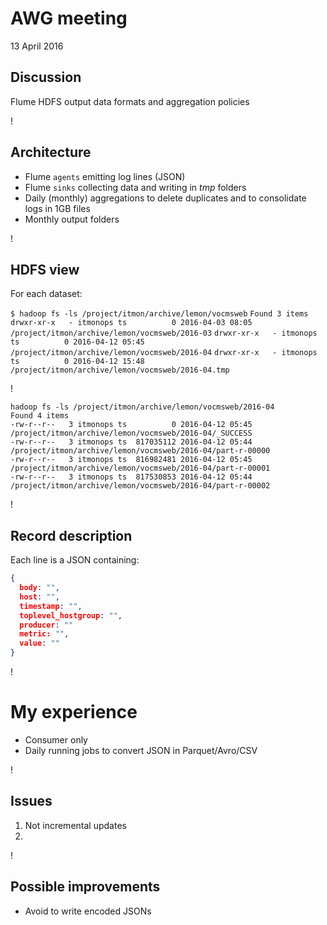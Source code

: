 AWG meeting
===========
13 April 2016

## Discussion
Flume HDFS output data formats and aggregation policies

!

## Architecture
* Flume `agents` emitting log lines (JSON)
* Flume `sinks` collecting data and writing in *tmp* folders
* Daily (monthly) aggregations to delete duplicates and to consolidate logs in 1GB files
* Monthly output folders

!

## HDFS view

For each dataset:

```$ hadoop fs -ls /project/itmon/archive/lemon/vocmsweb```
```Found 3 items```
```drwxr-xr-x   - itmonops ts          0 2016-04-03 08:05 /project/itmon/archive/lemon/vocmsweb/2016-03```
```drwxr-xr-x   - itmonops ts          0 2016-04-12 05:45 /project/itmon/archive/lemon/vocmsweb/2016-04```
```drwxr-xr-x   - itmonops ts          0 2016-04-12 15:48 /project/itmon/archive/lemon/vocmsweb/2016-04.tmp```

!

```
hadoop fs -ls /project/itmon/archive/lemon/vocmsweb/2016-04
Found 4 items
-rw-r--r--   3 itmonops ts          0 2016-04-12 05:45 /project/itmon/archive/lemon/vocmsweb/2016-04/_SUCCESS
-rw-r--r--   3 itmonops ts  817035112 2016-04-12 05:44 /project/itmon/archive/lemon/vocmsweb/2016-04/part-r-00000
-rw-r--r--   3 itmonops ts  816982481 2016-04-12 05:45 /project/itmon/archive/lemon/vocmsweb/2016-04/part-r-00001
-rw-r--r--   3 itmonops ts  817530853 2016-04-12 05:44 /project/itmon/archive/lemon/vocmsweb/2016-04/part-r-00002
```

!

## Record description

Each line is a JSON containing:

```json
{
  body: "",
  host: "",
  timestamp: "",
  toplevel_hostgroup: "",
  producer: ""
  metric: "",
  value: ""
}
```

!

# My experience

- Consumer only
- Daily running jobs to convert JSON in Parquet/Avro/CSV

!

## Issues

1) Not incremental updates
2) 

!

## Possible improvements

- Avoid to write encoded JSONs
